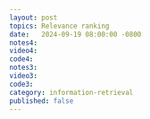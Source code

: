 ```yaml
---
layout: post
topics: Relevance ranking
date:   2024-09-19 08:00:00 -0800
notes4: 
video4: 
code4: 
notes3: 
video3: 
code3: 
category: information-retrieval
published: false
---
```

